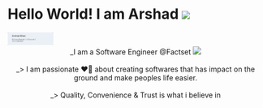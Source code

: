 #   Hello World! I am  Arshad <img src="https://raw.githubusercontent.com/MartinHeinz/MartinHeinz/master/wave.gif" width="30px">
<img src="./assets/Git_Image.png" width="90vw" />
<center>
 _I am a Software Engineer @Factset <img src="https://camo.githubusercontent.com/63371d36886ee658f5a97401f393e1ab1684b2fd3de674b8f5efc7d410b2a3d0/68747470733a2f2f6d656469612e67697068792e636f6d2f6d656469612f57556c706c634d704f43456d5447427442572f67697068792e676966" width="60px">

</center>
<br>
<center>
_> I am passionate  ❤️‍🔥  about creating softwares that has impact on the ground and make peoples life easier.
</center>
<br>
<center>
_> Quality, Convenience & Trust is what i believe in
</center>